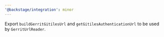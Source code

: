 ```yaml
---
'@backstage/integration': minor
---
```


Export `buildGerritGitilesUrl` and `getGitilesAuthenticationUrl` to be used by `GerritUrlReader`.
